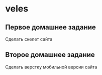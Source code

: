 # veles

## Первое домашнее задание
Сделать скелет сайта 
## Второе домашнее задание
Сделать верстку мобильной версии сайта 

